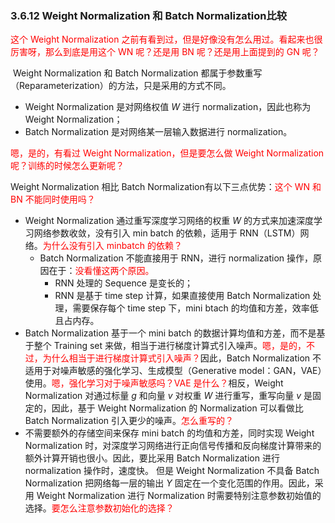

### 3.6.12 Weight Normalization 和 Batch Normalization比较

<span style="color:red;">这个 Weight Normalization 之前有看到过，但是好像没有怎么用过。看起来也很厉害呀，那么到底是用这个 WN 呢？还是用 BN 呢？还是用上面提到的 GN 呢？</span>

​	Weight Normalization 和 Batch Normalization 都属于参数重写（Reparameterization）的方法，只是采用的方式不同。

- Weight Normalization 是对网络权值 $W$ 进行 normalization，因此也称为 Weight Normalization；
- Batch Normalization 是对网络某一层输入数据进行 normalization。

<span style="color:red;">嗯，是的，有看过 Weight Normalization，但是要怎么做 Weight Normalization 呢？训练的时候怎么更新呢？</span>

Weight Normalization 相比 Batch Normalization有以下三点优势：<span style="color:red;">这个 WN 和 BN 不能同时使用吗？</span>

- Weight Normalization 通过重写深度学习网络的权重 $W$ 的方式来加速深度学习网络参数收敛，没有引入 min batch 的依赖，适用于 RNN（LSTM）网络。<span style="color:red;">为什么没有引入 minbatch 的依赖？</span>
  - Batch Normalization 不能直接用于 RNN，进行 normalization 操作，原因在于：<span style="color:red;">没看懂这两个原因。</span>
    - RNN 处理的 Sequence 是变长的；
    - RNN 是基于 time step 计算，如果直接使用 Batch Normalization 处理，需要保存每个 time step 下，mini btach 的均值和方差，效率低且占内存。
- Batch Normalization 基于一个 mini batch 的数据计算均值和方差，而不是基于整个 Training set 来做，相当于进行梯度计算式引入噪声。<span style="color:red;">嗯，是的，不过，为什么相当于进行梯度计算式引入噪声？</span>因此，Batch Normalization 不适用于对噪声敏感的强化学习、生成模型（Generative model：GAN，VAE）使用。<span style="color:red;">嗯，强化学习对于噪声敏感吗？VAE 是什么？</span>相反，Weight Normalization 对通过标量 $g$ 和向量 $v$ 对权重 $W$ 进行重写，重写向量 $v$ 是固定的，因此，基于 Weight Normalization 的 Normalization 可以看做比 Batch Normalization 引入更少的噪声。<span style="color:red;">怎么重写的？</span>
- 不需要额外的存储空间来保存 mini batch 的均值和方差，同时实现 Weight Normalization 时，对深度学习网络进行正向信号传播和反向梯度计算带来的额外计算开销也很小。因此，要比采用 Batch Normalization 进行 normalization 操作时，速度快。  但是 Weight Normalization 不具备 Batch Normalization 把网络每一层的输出 $Y$ 固定在一个变化范围的作用。因此，采用 Weight Normalization 进行 Normalization 时需要特别注意参数初始值的选择。<span style="color:red;">要怎么注意参数初始化的选择？</span>
